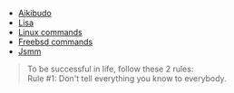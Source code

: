 

<ul id="menu_sub">
    <li>
        <a href="aikibudo.html" title="Aikibudo">Aikibudo</a>
    </li>
    <li>
        <a href="lisa.html" title="Lisa">Lisa</a>
    </li>
    <li>
        <a href="cmd_linux.html" title="Linux commands">Linux commands</a>
    </li>
    <li>
        <a href="cmd_freebsd.html" title="Freebsd commands">Freebsd commands</a>
    </li>
    <li>
        <a href="jsmm/index.html" title="JS Money Management Applications">Jsmm</a>
    </li>
</ul>

> To be successful in life, follow these 2 rules:<br />
>    Rule \#1: Don't tell everything you know to everybody.
